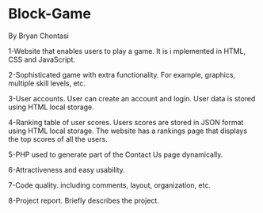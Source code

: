 # Block-Game
By Bryan Chontasi


1-Website that enables users to play a game. It is i
mplemented in HTML, CSS and JavaScript.


2-Sophisticated game with extra functionality. For
example, graphics, multiple skill levels, etc.


3-User accounts. User can create an account and login.
User data is stored using HTML local storage.


4-Ranking table of user scores. Users scores are
stored in JSON format using HTML local storage. The
website has a rankings page that displays the top
scores of all the users.


5-PHP used to generate part of the
Contact Us page dynamically.


6-Attractiveness and easy usability. 

7-Code quality. including comments, layout,
organization, etc.


8-Project report. Briefly describes the project. 
